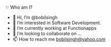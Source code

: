✨ Who am I?

- 👋 Hi, I’m @bobilsingh
- 👀 I’m interested in Software Development.
- 🌱 I’m currently working at Functionapps
- 💞️ I’m looking to collaborate on ...
- 📫 How to reach me bobilsingh@yahoo.com
<!---
bobilsingh/bobilsingh is a ✨ special ✨ repository because its `README.md` (this file) appears on your GitHub profile.
You can click the Preview link to take a look at your changes.
--->
